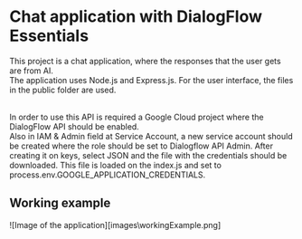 # Chat application with DialogFlow Essentials

This project is a chat application, where the responses that the user gets are from AI. <br>
The application uses Node.js and Express.js. For the user interface, the files in the public folder are used. <br> <br>

In order to use this API is required a Google Cloud project where the DialogFlow API should be enabled. <br>
Also in IAM & Admin field at Service Account, a new service account should be created where the role should be set to Dialogflow API Admin. After creating it on keys, select JSON and the file with the credentials should be downloaded. This file is loaded on the index.js and set to process.env.GOOGLE_APPLICATION_CREDENTIALS. <br>

## Working example

![Image of the application][images\workingExample.png]
